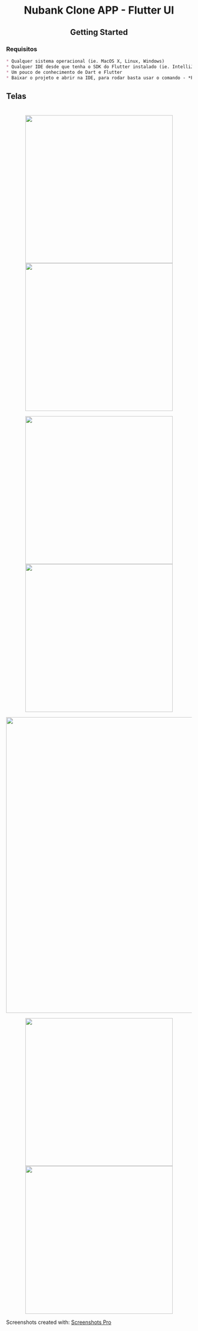 

<h1 align= "center"> Nubank Clone APP - Flutter UI</h1>
<p align= "Center">
 
 </p>

<h2 align= "center">Getting Started</h2>



### Requisitos

```markdown
* Qualquer sistema operacional (ie. MacOS X, Linux, Windows)
* Qualquer IDE desde que tenha o SDK do Flutter instalado (ie. IntelliJ, Android Studio, VSCode etc)
* Um pouco de conhecimento de Dart e Flutter
* Baixar o projeto e abrir na IDE, para rodar basta usar o comando - *Flutter Run*
```

## **Telas**

#



<p align="center">
<img src="https://user-images.githubusercontent.com/88169337/173139177-f8a63b33-ece7-4ee7-a2bc-c45a31496c1b.png" width="400">
<img src="https://user-images.githubusercontent.com/88169337/173139193-972d30e5-738b-41ed-8e5e-2d87133e3a3d.png" width="400">
</p>

<p align="center">
<img src="https://user-images.githubusercontent.com/88169337/173137803-94a24338-ff04-4a6e-96e0-77f1de2c3bcb.png" width="400">
<img src="https://user-images.githubusercontent.com/88169337/173137867-6edbd260-0ab8-46b3-b9db-57905fa1063b.png" width="400">
</p>



<p align="center">
<img src="https://user-images.githubusercontent.com/88169337/173138076-95a8b811-f6b1-4666-b234-a442d442b105.png" width="800">

</p>

<p align="center">
<img src="https://user-images.githubusercontent.com/88169337/173138105-7c2c097a-c466-423f-bc14-4f748f3557c4.png" width="400">
<img src="https://user-images.githubusercontent.com/88169337/173138114-38b62fb2-7e59-4be6-b8ac-9d5faec91126.png" width="400">
</p>




Screenshots created with: [Screenshots Pro](https://screenshots.pro/)

